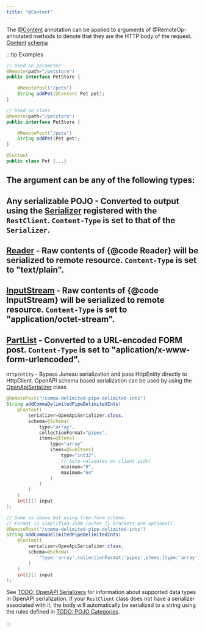 ```yaml
---
title: "@Content"
---
```


The [@Content]({{API_DOCS}}/org/apache/juneau/http/annotation/Content.html) annotation can be applied to arguments of @RemoteOp-annotated methods to denote that they are the HTTP body of the request.
<tree>
<java-annotation>[Content]({{API_DOCS}}/org/apache/juneau/http/annotation/Content.html)</java-annotation>
<node-1><java-method-annotation>[schema]({{API_DOCS}}/org/apache/juneau/http/annotation/Content.html#schema())</java-method-annotation></node-1>
</tree>

:::tip Examples


```java
// Used on parameter
@Remote(path="/petstore")
public interface PetStore {

    @RemotePost("/pets")
    String addPet(@Content Pet pet);
}
```


```java
// Used on class
@Remote(path="/petstore")
public interface PetStore {

    @RemotePost("/pets")
    String addPet(Pet pet);
}

@Content
public class Pet {...}
```


The argument can be any of the following types:
-
Any serializable POJO - Converted to output using the [Serializer]({{API_DOCS}}/org/apache/juneau/serializer/Serializer.html) registered with the `RestClient`.
`Content-Type` is set to that of the `Serializer`.
-
[Reader]({{API_DOCS}}/java/io/Reader.html) - Raw contents of \{@code Reader\} will be serialized to remote resource.
`Content-Type` is set to "text/plain".
-
[InputStream]({{API_DOCS}}/java/io/InputStream.html) - Raw contents of \{@code InputStream\} will be serialized to remote resource.
`Content-Type` is set to "application/octet-stream".
-
[PartList]({{API_DOCS}}/org/apache/juneau/http/part/PartList.html) - Converted to a URL-encoded FORM post.
`Content-Type` is set to "aplication/x-www-form-urlencoded".
-
`HttpEntity` - Bypass Juneau serialization and pass HttpEntity directly to HttpClient.
OpenAPI schema based serialization can be used by using the [OpenApiSerializer]({{API_DOCS}}/org/apache/juneau/oapi/OpenApiSerializer.html) class.

```java
@RemotePost("/comma-delimited-pipe-delimited-ints")
String addCommaDelimitedPipeDelimitedInts(
    @Content(
        serializer=OpenApiSerializer.class,
        schema=@Schema(
            type="array",
            collectionFormat="pipes",
            items=@Items(
                type="array"
                items=@SubItems(
                    type="int32",
                    // Auto-validates on client side!
                    minimum="0",
                    maximum="64"
                )
            )
        )
    )
    int[][] input
);
```


```java
// Same as above but using free-form schema.
// Format is simplified-JSON (outer {} brackets are optional).
@RemotePost("/comma-delimited-pipe-delimited-ints")
String addCommaDelimitedPipeDelimitedInts(
    @Content(
        serializer=OpenApiSerializer.class,
        schema=@Schema(
            "type:'array',collectionFormat:'pipes',items:[type:'array',items:[type:'int32',minimum:0,maximum:64]]"
        )
    )
    int[][] input
);
```


See [TODO: OpenAPI Serializers](TODO.md) for information about supported data types in OpenAPI serialization.
If your `RestClient` class does not have a serializer associated with it, the body will automatically be serialized to a
string using the rules defined in [TODO: POJO Categories](TODO.md).

:::
